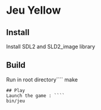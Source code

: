 # Jeu Yellow

## Install
Install SDL2 and SLD2_image library

## Build
Run in root directory````
make
````
## Play
Launch the game : ````
bin/jeu
````
